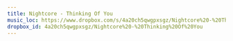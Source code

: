 ```yaml
---
title: Nightcore - Thinking Of You
music_loc: https://www.dropbox.com/s/4a20ch5qwgpxsgz/Nightcore%20-%20Thinking%20Of%20You?dl=0
dropbox_id: 4a20ch5qwgpxsgz/Nightcore%20-%20Thinking%20Of%20You
---
```


